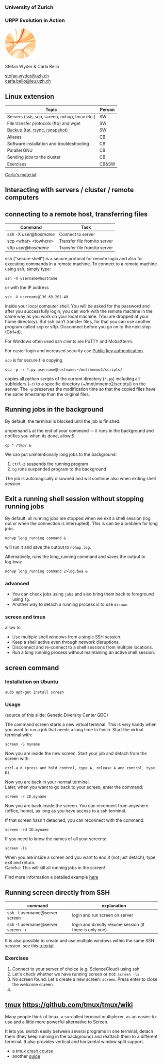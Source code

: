 ### University of Zurich
### URPP Evolution in Action
![URPP logo](Logo_URPP_kl2.png)

Stefan Wyder & Carla Bello

stefan.wyder@uzh.ch  
carla.bello@ieu.uzh.ch


## Linux extension


Topic             | Person 
----------------- | --------------------------
Servers (ssh, scp, screen, nohup, tmux etc.) | SW
File transfer protocols (ftp) and wget | SW
[Backup (tar, rsync, rsnapshot)](Backup.md) | SW
Aliases | CB
Software installation and troubleshooting | CB
Parallel GNU | CB
Sending jobs to the cluster | CB
Exercises | CB&SW  
  
  
[Carla's material](https://github.com/carlalbc/URPP_tutorials/blob/master/Linux_command_line_II/PartII_Aliases_installation_and_parallel.md)


## Interacting with servers / cluster / remote computers

## connecting to a remote host, transferring files

**Command** | **Task**
------------|----------
ssh -X *user*@*hostname* | Connect to server
scp \<what\> \<towhere\> | Transfer file from/to server
sftp *user*@*hostname* | Transfer file from/to server

ssh ("secure shell") is a secure protocol for remote login and also for executing commands in a remote machine. To connect to a remote machine using ssh, simply type:
```
ssh -X username@hostname
```
or with the IP address
```
ssh -X username@130.60.201.40
```
inside your local computer shell. You will be asked for the password and after you successfully login, 
you can work with the remote machine in the same way as you work on your local machine. (You are dropped at your home directory). But ssh can’t transfer files, for that you can use another program called scp or sftp. Disconnect before you go on to the next step (Ctrl+d).  
  
For Windows often used ssh clients are PuTTY and MobaXterm.  

For easier login and increased security use [Public key authentication](https://help.ubuntu.com/community/SSH/OpenSSH/Keys).  
  
  
`scp` is for secure file copying.
```
scp -p -r *.py username@hostname:~/mnt/mnemo2/scripts/
```
copies all python scripts of the current directory (`*.py`) including all subfolders (`-r`) to a specific directory (~/mnt/mnemo2/scripts/) on the server.
The `-p` preserves the modification time so that the copied files have the same timestamp than the original files.


## Running jobs in the background

By default, the terminal is blocked until the job is finished.

ampersand `&` at the end of your command -- it runs in the background and notifies you when its done, allowi$
```
cp * /tmp/ &
```

We can put unintentionally long jobs to the background:

1. `ctrl-z` suspends the running program
2. `bg` runs suspended program to the background

The job is automagically disowned and will continue also when exiting shell session.
  

## Exit a running shell session without stopping running jobs

By default, all running jobs are stopped when we exit a shell session (log out or when the connection is interrupted). This is can be a problem for long jobs.
```
nohup long_running command &
```
will run it and save the output to `nohup.log`.  
  

Alternatively, runs the long_running command and saves the output to log.bwa:  
```
nohup long_running command 2>log.bwa &
```

### advanced

- You can check jobs using `jobs` and also bring them back to foreground using `fg`.  
- Another way to detach a running process is to use `disown`.


### screen and tmux

allow to

- Use multiple shell windows from a single SSH session.  
- Keep a shell active even through network disruptions.
- Disconnect and re-connect to a shell sessions from multiple locations.
- Run a long running process without maintaining an active shell session.


## screen command

### Installation on Ubuntu

```
sudo apt-get install screen
```

### Usage

(source of this slide: Genetic Diversity Center GDC)  

The command screen starts a new virtual terminal. This is very handy when you want to run a job that needs a long time to finish. Start the virtual terminal with:  
```
screen -S myname
```
Now you are inside the new screen. Start your job and detach from the screen with:  
```
ctrl-a d (press and hold control, type A, release A and control, type D)
```
Now you are back in your normal terminal.  
Later, when you want to go back to your screen, enter the command:  
```
screen -r ID.myname
```
Now you are back inside the screen. You can reconnect from anywhere (office, home), as long as you have access to a ssh terminal.  
  
If that screen hasn't detached, you can reconnect with the command:
```
screen -rd ID.myname
```
  
If you need to know the names of all your screens:
```
screen -ls
```
When you are inside a screen and you want to end it (not just detach), type exit and return.  
Careful: This will kill all running jobs in the screen!  

Find more information a detailed example [here](https://www.rackaid.com/blog/linux-screen-tutorial-and-how-to/)


## Running screen directly from SSH

command                       | explanation
----------------------------- | --------------------
ssh -t username@server screen | login and run screen on server
ssh -t username@server screen -r | login and directly resume session (if there is only one)


It is also possible to create and use multiple windows within the same SSH session. see this [tutorial](https://hostpresto.com/community/tutorials/how-to-use-screen-on-linux/).



### Exercises

1. Connect to your server of choice (e.g. ScienceCloud) using ssh
2. Let's check whether we have running screen or not: `screen -ls`
3. No screen found. Let's create a new screen: `screen`. Press enter to close the welcome screen.
4. 


## [tmux](https://github.com/tmux/tmux/wiki) https://github.com/tmux/tmux/wiki

Many people think of tmux, a so-called terminal multiplexer, as an easier-to-use and a little more powerful alternative to Screen.
  
It lets you switch easily between several programs in one terminal, detach them (they keep running in the background) and reattach them to a different terminal. It also provides vertical and horizontal window split support.  
  
- a tmux [crash course](https://robots.thoughtbot.com/a-tmux-crash-course)
- another [guide](https://www.hamvocke.com/blog/a-quick-and-easy-guide-to-tmux/)
